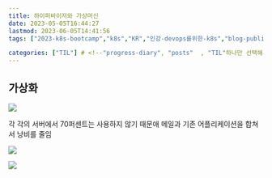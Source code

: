 ```yaml
---
title: 하이퍼바이저와 가상머신
date: 2023-05-05T16:44:27
lastmod: 2023-06-05T14:41:56
tags: ["2023-k8s-bootcamp","k8s","KR","인강-devops를위한-k8s","blog-published"] 

categories: ["TIL"] # <!--"progress-diary", "posts"  , "TIL"하나만 선택해서보셈 -->
---
```



## 가상화

![](https://i.imgur.com/CStllNr.png)

각 각의 서버에서 70퍼센트는 사용하지 않기 때문애 메일과 기존 어플리케이션을 합쳐서 낭비를 줄임



![](https://i.imgur.com/pgOGOHA.png)


![](https://i.imgur.com/BkH1A0s.png)

